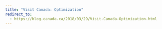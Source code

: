 ```yaml
---
title: "Visit Canada: Optimization"
redirect_to:
  - https://blog.canada.ca/2018/03/29/Visit-Canada-Optimization.html
---
```

